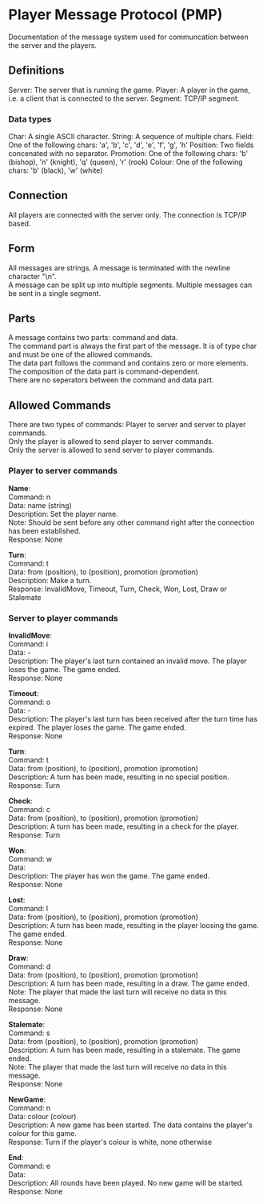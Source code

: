 # Player Message Protocol (PMP)

Documentation of the message system used for communcation between the server and the players.

## Definitions

Server: The server that is running the game.
Player: A player in the game, i.e. a client that is connected to the server.
Segment: TCP/IP segment.

### Data types

Char: A single ASCII character.
String: A sequence of multiple chars.
Field: One of the following chars: 'a', 'b', 'c', 'd', 'e', 'f', 'g', 'h'
Position: Two fields concenated with no separator.
Promotion: One of the following chars: 'b' (bishop), 'n' (knight), 'q' (queen), 'r' (rook)
Colour: One of the following chars: 'b' (black), 'w' (white)

## Connection

All players are connected with the server only. The connection is TCP/IP based.

## Form

All messages are strings. A message is terminated with the newline character "\n". \
A message can be split up into multiple segments. Multiple messages can be sent in a single segment.

## Parts

A message contains two parts: command and data. \
The command part is always the first part of the message. It is of type char and must be one of the allowed commands. \
The data part follows the command and contains zero or more elements. The composition of the data part is command-dependent. \
There are no seperators between the command and data part.

## Allowed Commands

There are two types of commands: Player to server and server to player commands. \
Only the player is allowed to send player to server commands. \
Only the server is allowed to send server to player commands.

### Player to server commands

**Name**: \
Command: n \
Data: name (string) \
Description: Set the player name. \
Note: Should be sent before any other command right after the connection has been established. \
Response: None

**Turn**: \
Command: t \
Data: from (position), to (position), promotion (promotion) \
Description: Make a turn. \
Response: InvalidMove, Timeout, Turn, Check, Won, Lost, Draw or Stalemate

### Server to player commands

**InvalidMove**: \
Command: i \
Data: -\
Description: The player's last turn contained an invalid move. The player loses the game. The game ended. \
Response: None

**Timeout**: \
Command: o \
Data: -\
Description: The player's last turn has been received after the turn time has expired. The player loses the game. The game ended. \
Response: None

**Turn**: \
Command: t \
Data: from (position), to (position), promotion (promotion) \
Description: A turn has been made, resulting in no special position. \
Response: Turn

**Check**: \
Command: c \
Data: from (position), to (position), promotion (promotion) \
Description: A turn has been made, resulting in a check for the player. \
Response: Turn

**Won**: \
Command: w \
Data: \
Description: The player has won the game. The game ended. \
Response: None

**Lost**: \
Command: l \
Data: from (position), to (position), promotion (promotion) \
Description: A turn has been made, resulting in the player loosing the game. The game ended. \
Response: None

**Draw**: \
Command: d \
Data: from (position), to (position), promotion (promotion) \
Description: A turn has been made, resulting in a draw.  The game ended. \
Note: The player that made the last turn will receive no data in this message. \
Response: None

**Stalemate**: \
Command: s \
Data: from (position), to (position), promotion (promotion) \
Description: A turn has been made, resulting in a stalemate. The game ended. \
Note: The player that made the last turn will receive no data in this message. \
Response: None

**NewGame**: \
Command: n \
Data: colour (colour) \
Description: A new game has been started. The data contains the player's colour for this game. \
Response: Turn if the player's colour is white, none otherwise

**End**: \
Command: e \
Data: \
Description: All rounds have been played. No new game will be started. \
Response: None
